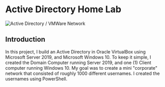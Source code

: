 # Active Directory Home Lab
![Active Directory / VMWare Network](https://i.imgur.com/XgWwlkS.png)

## Introduction

In this project, I build an Active Directory in Oracle VirtualBox using Microsoft Server 2019, and Microsoft Windows 10.  To keep it simple, I created the Domain Computer running Server 2019, and one (1) Client computer running Windows 10.
My goal was to create a mini "corporate" network that consisted of roughly 1000 different usernames.  I created the usernames using PowerShell.  
